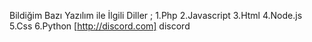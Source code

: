 Bildiğim Bazı Yazılım ile İlgili Diller ;
1.Php
2.Javascript
3.Html
4.Node.js
5.Css
6.Python
[http://discord.com] discord
